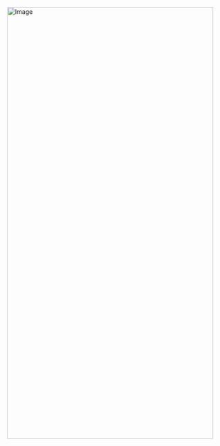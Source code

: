 <img width="476" height="996" alt="Image" src="https://github.com/user-attachments/assets/5917582a-7c63-483b-9bcc-de66f5347fac" />
